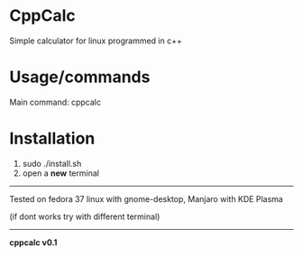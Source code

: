 # CppCalc
Simple calculator for linux programmed in c++

# Usage/commands
Main command: cppcalc

# Installation
1. sudo ./install.sh
2. open a **new** terminal

___

Tested on fedora 37 linux with gnome-desktop,
Manjaro with KDE Plasma

(if dont works try with different terminal)
___

**cppcalc  v0.1**

